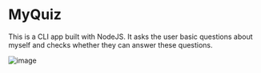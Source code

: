 # MyQuiz

This is a CLI app built with NodeJS. It asks the user basic questions about myself and checks whether they can answer these questions. 

![image](https://user-images.githubusercontent.com/46674359/144135768-056a16f9-1799-447c-bf46-fb9d5acec75e.png)

